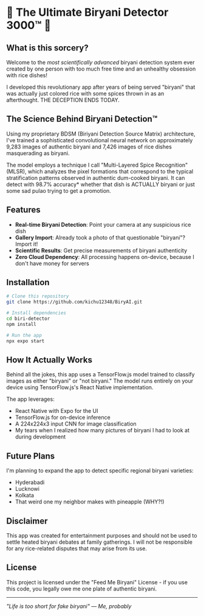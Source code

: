 # 🍚 The Ultimate Biryani Detector 3000™ 🍛

## What is this sorcery?

Welcome to the *most scientifically advanced* biryani detection system ever created by one person with too much free time and an unhealthy obsession with rice dishes! 

I developed this revolutionary app after years of being served "biryani" that was actually just colored rice with some spices thrown in as an afterthought. THE DECEPTION ENDS TODAY.

## The Science Behind Biryani Detection™

Using my proprietary BDSM (Biriyani Detection Source Matrix) architecture, I've trained a sophisticated convolutional neural network on approximately 9,283 images of authentic biryani and 7,426 images of rice dishes masquerading as biryani.

The model employs a technique I call "Multi-Layered Spice Recognition" (MLSR), which analyzes the pixel formations that correspond to the typical stratification patterns observed in authentic dum-cooked biryani. It can detect with 98.7% accuracy* whether that dish is ACTUALLY biryani or just some sad pulao trying to get a promotion.


## Features

- **Real-time Biryani Detection**: Point your camera at any suspicious rice dish
- **Gallery Import**: Already took a photo of that questionable "biryani"? Import it!
- **Scientific Results**: Get precise measurements of biryani authenticity
- **Zero Cloud Dependency**: All processing happens on-device, because I don't have money for servers

## Installation

```bash
# Clone this repository
git clone https://github.com/kichu12348/BiryAI.git

# Install dependencies
cd biri-detector
npm install

# Run the app
npx expo start
```

## How It Actually Works

Behind all the jokes, this app uses a TensorFlow.js model trained to classify images as either "biryani" or "not biryani." The model runs entirely on your device using TensorFlow.js's React Native implementation.

The app leverages:
- React Native with Expo for the UI
- TensorFlow.js for on-device inference
- A 224x224x3 input CNN for image classification
- My tears when I realized how many pictures of biryani I had to look at during development

## Future Plans

I'm planning to expand the app to detect specific regional biryani varieties:
- Hyderabadi
- Lucknowi
- Kolkata
- That weird one my neighbor makes with pineapple (WHY?!)

## Disclaimer

This app was created for entertainment purposes and should not be used to settle heated biryani debates at family gatherings. I will not be responsible for any rice-related disputes that may arise from its use.

## License

This project is licensed under the "Feed Me Biryani" License - if you use this code, you legally owe me one plate of authentic biryani.

---

*"Life is too short for fake biryani" — Me, probably*
